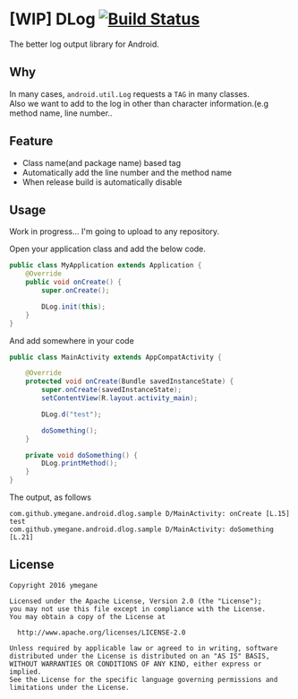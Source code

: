 # [WIP] DLog [![Build Status](https://travis-ci.org/ymegane/DLog.svg?branch=master)](https://travis-ci.org/ymegane/DLog)
The better log output library for Android.

## Why
In many cases, `android.util.Log` requests a `TAG` in many classes.  
Also we want to add to the log in other than character information.(e.g method name, line number..

## Feature
- Class name(and package name) based tag
- Automatically add the line number and the method name
- When release build is automatically disable

## Usage
Work in progress...
I'm going to upload to any repository.

Open your application class and add the below code.

```java
public class MyApplication extends Application {
    @Override
    public void onCreate() {
        super.onCreate();

        DLog.init(this);
    }
}
```

And add somewhere in your code
```java
public class MainActivity extends AppCompatActivity {

    @Override
    protected void onCreate(Bundle savedInstanceState) {
        super.onCreate(savedInstanceState);
        setContentView(R.layout.activity_main);

        DLog.d("test");

        doSomething();
    }

    private void doSomething() {
        DLog.printMethod();
    }
}
```

The output, as follows
```
com.github.ymegane.android.dlog.sample D/MainActivity: onCreate [L.15] test
com.github.ymegane.android.dlog.sample D/MainActivity: doSomething [L.21]
```

## License

```
Copyright 2016 ymegane

Licensed under the Apache License, Version 2.0 (the "License");
you may not use this file except in compliance with the License.
You may obtain a copy of the License at

  http://www.apache.org/licenses/LICENSE-2.0

Unless required by applicable law or agreed to in writing, software
distributed under the License is distributed on an "AS IS" BASIS,
WITHOUT WARRANTIES OR CONDITIONS OF ANY KIND, either express or implied.
See the License for the specific language governing permissions and
limitations under the License.
```